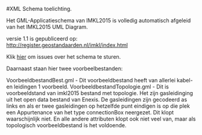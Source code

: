 #XML Schema toelichting.

Het GML-Applicatieschema van IMKL2015 is volledig automatisch afgeleid van het
IMKL2015 UML Diagram.

versie 1.1 is gepubliceerd op: http://register.geostandaarden.nl/imkl/index.html


Klik [hier](https://github.com/Geonovum/imkl2015-review/issues?q=is%3Aopen+is%3Aissue+label%3Axmlschema) om issues over het schema te sturen.

Daarnaast staan hier twee voorbeelbestanden:

VoorbeeldbestandBest.gml - Dit voorbeeldbestand heeft van allerlei kabel- en
   leidingen 1 voorbeeld.
VoorbeeldbestandTopologie.gml - Dit is voorbeeldstand van imkl2015 bestand met topologie. Het zijn
gasleidinging uit het open data bestand van Enexis. De gasleidingen zijn
gecodeerd as links en als er twee gasleidingen op hetzelfde punt eindigen is
op die plek een Appurtenance van het type connectionBox neergezet. Dit klopt
waarschijnlijk niet. En alle andere attributen klopt ook niet veel van, maar als
topologisch voorbeeldbestand is het voldoende.
